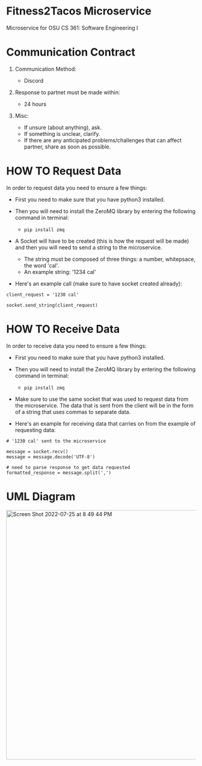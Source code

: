 # Fitness2Tacos Microservice
Microservice for OSU CS 361: Software Engineering I

# Communication Contract
1. Communication Method:
   - Discord
   
2. Response to partnet must be made within:
   - 24 hours

3. Misc:
   - If unsure (about anything), ask.
   - If something is unclear, clarify.
   - If there are any anticipated problems/challenges that can affect partner, share as soon as possible.


# HOW TO Request Data
In order to request data you need to ensure a few things:
  - First you need to make sure that you have python3 installed.
  
  - Then you will need to install the ZeroMQ library by entering the following command in terminal: 
    - `pip install zmq`
    
  - A Socket will have to be created (this is how the request will be made) and then you will need to send a string to the microservice.
    - The string must be composed of three things: a number, whitepsace, the word 'cal'.
    - An example string: '1234 cal'
    
  - Here's an example call (make sure to have socket created already):
  ```
  client_request = '1230 cal'
  
  socket.send_string(client_request)
  ```
  
 # HOW TO Receive Data
In order to receive data you need to ensure a few things:
  - First you need to make sure that you have python3 installed.
  
  - Then you will need to install the ZeroMQ library by entering the following command in terminal: 
    - `pip install zmq`

  - Make sure to use the same socket that was used to request data from the microservice.
    The data that is sent from the client will be in the form of a string that uses commas to separate data.

  - Here's an example for receiving data that carries on from the example of requesting data:
  ```
  # '1230 cal' sent to the microservice
  
  message = socket.recv()
  message = message.decode('UTF-8')
  
  # need to parse response to get data requested
  formatted_response = message.split(',')
  ```
  
# UML Diagram
<img width="661" alt="Screen Shot 2022-07-25 at 8 49 44 PM" src="https://user-images.githubusercontent.com/68767288/180918988-0c2f00c9-f160-4f37-bb12-681d38adf5c0.png">




    
   
